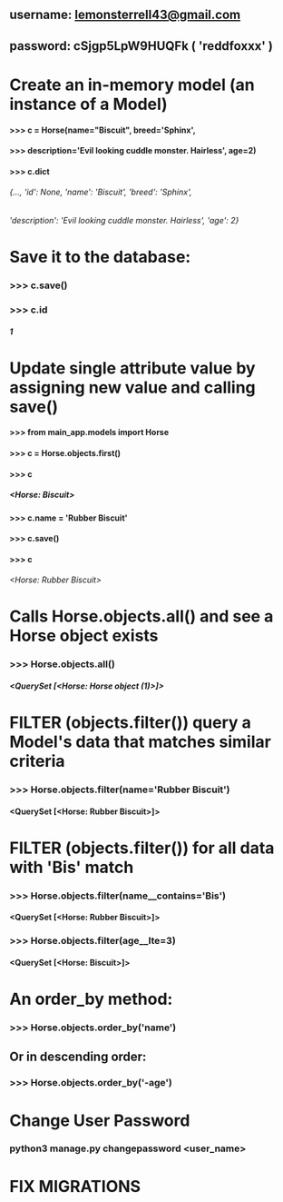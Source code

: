 ## username: lemonsterrell43@gmail.com
## password: cSjgp5LpW9HUQFk ( 'reddfoxxx' )

# Create an in-memory model (an instance of a Model) 

#### >>> c = Horse(name="Biscuit", breed='Sphinx',
#### >>> description='Evil looking cuddle monster. Hairless', age=2)
#### >>> c.__dict__
###### {..., 'id': None, 'name': 'Biscuit', 'breed': 'Sphinx',
###### 'description': 'Evil looking cuddle monster. Hairless', 'age': 2}

# Save it to the database:
### >>> c.save()
### >>> c.id
##### 1

# Update single attribute value by assigning new value and calling save()

#### >>> from main_app.models import Horse
#### >>> c = Horse.objects.first()
#### >>> c   
##### <Horse: Biscuit>

#### >>> c.name = 'Rubber Biscuit'
#### >>> c.save()
#### >>> c   
###### <Horse: Rubber Biscuit>

# Calls Horse.objects.all() and see a Horse object exists

### >>> Horse.objects.all()
##### <QuerySet [<Horse: Horse object (1)>]>

# FILTER (objects.filter()) query a Model's data that matches similar criteria 

### >>> Horse.objects.filter(name='Rubber Biscuit')
#### <QuerySet [<Horse: Rubber Biscuit>]>

# FILTER (objects.filter()) for all data with 'Bis' match

### >>> Horse.objects.filter(name__contains='Bis')
#### <QuerySet [<Horse: Rubber Biscuit>]>

### >>> Horse.objects.filter(age__lte=3)
#### <QuerySet [<Horse: Biscuit>]>

# An order_by method:

### >>> Horse.objects.order_by('name')

## Or in descending order:

### >>> Horse.objects.order_by('-age')

# Change User Password

### python3 manage.py changepassword <user_name>





# FIX MIGRATIONS